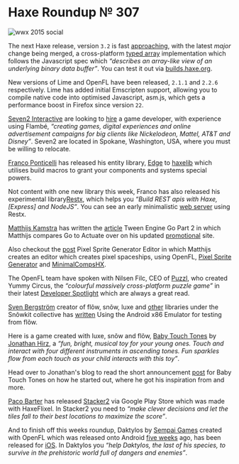 [_template]: ../templates/roundup.html
[date]: / "2015-02-16 09:34:00"
[modified]: / "2015-02-16 16:09:00"
[published]: / "2015-02-16 16:40:00"
[“”]: a ""
# Haxe Roundup № 307

![wwx 2015 social](/img/305/wwx2015.png "WWX 2015 in Paris between 29th May and 1st June!")

The next Haxe release, version `3.2` is fast [approaching][l1], with the latest _major_
change being merged, a cross-platform [typed array][l2] implementation which follows
the Javascript spec which _“describes an array-like view of an underlying 
binary data buffer”_. You can test it out via [builds.haxe.org][l3].

New versions of Lime and OpenFL have been released, `2.1.1` and `2.2.6` respectively.
Lime has added initial Emscripten support, allowing you to compile native code into
optimised Javascript, asm.js, which gets a performance boost in Firefox since version
`22`.

[Seven2 Interactive][l4] are looking to [hire][l5] a game developer, with 
experience using Flambé, _“creating games, digital experiences and online 
advertisement campaigns for big clients like Nickelodeon, Mattel, AT&T and Disney”_.
Seven2 are located in Spokane, Washington, USA, where you must be willing to relocate.

[Franco Ponticelli][tw1] has released his entity library, [Edge][l6] to [haxelib][l7]
which utilises build macros to grant your components and systems special powers.

Not content with one new library this week, Franco has also released his
experimental library[Restx][l8], which helps you _“Build REST apis with 
Haxe, [Express] and NodeJS”_. You can see an early minimalistic [web server][l9] using
Restx.

[Matthijs Kamstra][tw2] has written the [article][l10] Tween Engine Go Part 2 in
which Matthijs compares Go to Actuate over on his updated [promotional][l11] site.

Also checkout the [post][l12] Pixel Sprite Generator Editor in which Matthijs creates
an editor which creates pixel spaceships, using OpenFL, [Pixel Sprite Generator][l14]
and [MinimalCompsHX][l13].

The OpenFL team have spoken with Nilsen Filc, CEO of [Puzzl][tw3], who created
Yummy Circus, the _“colourful massively cross-platform puzzle game”_ in their
latest [Developer Spotlight][l15] which are always a great read.

[Sven Bergström][tw4] creator of flõw, snõw, luxe and [other][l16] libraries under
the Snõwkit collective has [written][l17] Using the Android x86 Emulator for testing
from flõw.

Here is a game created with luxe, snõw and flõw, [Baby Touch Tones][l18] by
[Jonathan Hirz][tw5], a _“fun, bright, musical toy for your young ones. Touch 
and interact with four different instruments in ascending tones. Fun sparkles 
flow from each touch as your child interacts with this toy”_.

Head over to Jonathan's blog to read the short announcement [post][l19] for
Baby Touch Tones on how he started out, where he got his inspiration from and more.

[Paco Barter][tw6] has released [Stacker2][l20] via Google Play Store which was made
with HaxeFlixel. In Stacker2 you need to _“make clever decisions and let the tiles
fall to their best locations to maximize the score”_.

And to finish off this weeks roundup, Daktylos by [Sempai Games][tw7] created with 
OpenFL which was released onto Android [five weeks][l21] ago, has been released
for [iOS][l22]. In Daktylos you _“help Daktylos, the last of his species, to 
survive in the prehistoric world full of dangers and enemies”_.

[tw7]: https://twitter.com/SempaiGames "@SempaiGames"
[tw6]: https://twitter.com/pacobarter "@pacobarter"
[tw5]: https://twitter.com/jonathanhirz "@jonathanhirz"
[tw4]: https://twitter.com/___discovery "@___discovery"
[tw3]: https://twitter.com/PuzzlTweet "@PuzzlTweet"
[tw2]: https://twitter.com/MatthijsKamstra "@MatthijsKamstra"
[tw1]: https://twitter.com/fponticelli "@fponticelli"

[l22]: https://itunes.apple.com/us/app/daktylos/id952785273?ls=1&mt=8 "Daktylos on iOS"
[l21]: http://haxe.io/roundups/302/ "Haxe Roundup № 302"
[l20]: https://play.google.com/store/apps/details?id=com.bartergames.stacker2 "Stacker2 on the Google Play Store"
[l19]: http://jonathanhirz.com/2015/02/11/baby-touch-tones/ "Anncouncing Baby Touch Tones for iOS"
[l18]: https://itunes.apple.com/us/app/baby-touch-tones/id935849414?mt=8 "Baby Touch Tones for iOS"
[l17]: http://snowkit.org/2015/02/13/using-the-android-emulator/ "Using the Android x86 Emulator"
[l16]: http://snowkit.org/libs/ "The Snõwkit Collective"
[l15]: http://www.openfl.org/blog/2015/02/10/developer-spotlight-nilsen-filc/ "Developer Spotlight with Nilsen Filc"
[l14]: https://github.com/Zielak/pixel-sprite-generator "Pixel Sprite Generator on GitHub"
[l13]: https://github.com/Beeblerox/MinimalCompsHX "MinimalCompsHX on GitHub"
[l12]: http://www.matthijskamstra.nl/blog/2015/02/13/pixel-sprite-generator-editor/ "Pixel Sprite Generator Editor"
[l11]: http://matthijskamstra.github.io/go/ "Tween Engine Go"
[l10]: http://www.matthijskamstra.nl/blog/2015/02/05/tween-engine-go-part-2/ "Tween Engine Go Part 2"
[l9]: https://gist.github.com/fponticelli/aa2fdaae4022d3455baf "Restx Minimalistic Webserver"
[l8]: https://github.com/fponticelli/restx "Restx on GitHub"
[l7]: http://lib.haxe.org/p/edge "Edge on Haxelib"
[l6]: https://github.com/fponticelli/edge "Edge on GitHub"
[l5]: https://groups.google.com/forum/#!topic/haxelang/nALSHEeGnRA "Flambé Developer Job"
[l4]: http://www.seven2.com "Seven2 Interactive - A Digital Agency"
[l3]: https://builds.haxe.org "Nightly Haxe Builds"
[l2]: https://github.com/HaxeFoundation/haxe/pull/3827 "Haxe Typed Array Implementation"
[l1]: https://groups.google.com/forum/#!topic/haxedev/EzqeLQEYJ3o "Haxe 3.2 Release Date"